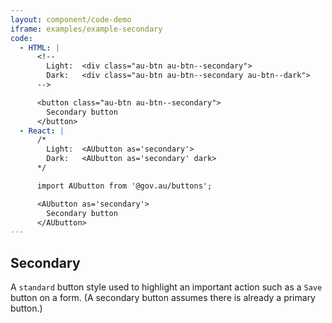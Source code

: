 ```yaml
---
layout: component/code-demo
iframe: examples/example-secondary
code:
  - HTML: |
      <!--
        Light:  <div class="au-btn au-btn--secondary">
        Dark:   <div class="au-btn au-btn--secondary au-btn--dark">
      -->

      <button class="au-btn au-btn--secondary">
        Secondary button
      </button>
  - React: |
      /*
        Light:  <AUbutton as='secondary'>
        Dark:   <AUbutton as='secondary' dark>
      */

      import AUbutton from '@gov.au/buttons';

      <AUbutton as='secondary'>
        Secondary button
      </AUbutton>
---
```

## Secondary

A `standard` button style used to highlight an important action such as a `Save` button on a form. (A secondary button assumes there is already a primary
button.)
